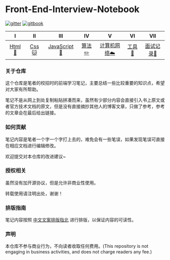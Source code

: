# Front-End-Interview-Notebook



[![gitter](https://img.shields.io/badge/_-gitter-blue.svg)]() [![gitbook](https://img.shields.io/badge/>-gitbook-blue.svg)]() 

|               Ⅰ                |                    Ⅱ                     |                   Ⅲ                    |                     Ⅳ                      |                     Ⅴ                      |                   Ⅵ                   |           Ⅶ           |
| :----------------------------: | :--------------------------------------: | :------------------------------------: | :----------------------------------------: | :----------------------------------------: | :-----------------------------------: | :-------------------: |
| [Html :baby_chick:](#Html总结-baby_chick) | [Css :cat:](#Css总结-cat) | [JavaScript :koala:](#JavaScript总结-koala)| [算法:pencil2:](#算法总结-pencil2) |  [计算机网络:cloud:](#计算机网络总结-cloud) | [工具:hammer:](#工具总结-hammer) | [面试记录:goat:](#面试记录总结-goat) | 

<!-- [后记:memo:](#后记-memo) | -->

<!-- ## Html总结 :baby_chick:

> [Html 基础总结](https://github.com/CavsZhouyou/Interview-Notebook/blob/master/Html/Html.md)

本部分主要是我在复习总结 Html 相关知识和相关面试题时所做的笔记，主要是一些常见面试题和知识点总结，如果出现错误，希望大家帮忙指出！

## Css总结 :cat:

> [Css 基础总结](https://github.com/CavsZhouyou/Interview-Notebook/tree/master/Css/Css.md)

## JavaScript总结 :koala:

> [JavaScript 基础总结](https://github.com/CavsZhouyou/Interview-Notebook/tree/master/JavaScript/JavaScript.md) 

## 算法总结 :pencil2:

> [基本数据结构和算法](https://github.com/CavsZhouyou/Interview-Notebook/blob/master/%E7%AE%97%E6%B3%95/%E7%AE%97%E6%B3%95.md) 

> [剑指 offer 思路总结](https://github.com/CavsZhouyou/Interview-Notebook/blob/master/%E7%AE%97%E6%B3%95/%E5%89%91%E6%8C%87offer.md)

> [智力题总结](https://github.com/CavsZhouyou/Interview-Notebook/blob/master/%E7%AE%97%E6%B3%95/%E6%99%BA%E5%8A%9B%E9%A2%98.md)

## 计算机网络总结 :cloud:

> [计算机网络](https://github.com/CavsZhouyou/Interview-Notebook/blob/master/%E8%AE%A1%E7%AE%97%E6%9C%BA%E7%BD%91%E7%BB%9C/%E8%AE%A1%E7%AE%97%E6%9C%BA%E7%BD%91%E7%BB%9C.md) 

## 工具总结 :hammer:

> [Git](https://github.com/CavsZhouyou/Interview-Notebook/blob/master/%E5%B7%A5%E5%85%B7/%E5%B7%A5%E5%85%B7.md) 

## 面试记录总结 :goat:

> [Git](https://github.com/CavsZhouyou/Interview-Notebook/blob/master/%E5%B7%A5%E5%85%B7/%E5%B7%A5%E5%85%B7.md)  -->

<!-- ## 后记 :memo: -->

### 关于仓库

这个仓库是笔者的校招时的前端学习笔记，主要总结一些比较重要的知识点，希望对大家有所帮助。

笔记不是从网上到处复制粘贴拼凑而来，虽然有少部分内容会直接引入书上原文或者官方技术文档的原文，但是没有直接摘抄其他人的博客文章，只做了参考，参考的文章会在最后给出链接。

### 如何贡献

笔记内容是笔者一个字一个字打上去的，难免会有一些笔误，如果发现笔误可直接在相应文档进行编辑修改。

欢迎提交对本仓库的改进建议~

### 授权相关

虽然没有加开源协议，但是允许非商业性使用。

转载使用请注明出处，谢谢！

### 排版指南

笔记内容按照 [中文文案排版指北](http://mazhuang.org/wiki/chinese-copywriting-guidelines/) 进行排版，以保证内容的可读性。

### 声明

本仓库不参与商业行为，不向读者收取任何费用。(This repository is not engaging in business activities, and does not charge readers any fee.)
